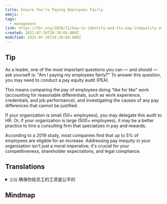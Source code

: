 ```yaml
---
title: Ensure You’re Paying Employees Fairly
emoji: 💡
tags:
  - management
link: https://hbr.org/2020/11/how-to-identify-and-fix-pay-inequality-at-your-company?utm_medium=email&utm_source=newsletter_daily&utm_campaign=mtod_notactsubs
created: 2021-07-26T20:20:04.000Z
modified: 2021-07-26T20:20:04.000Z
---
```


## Tip

As a leader, one of the most important questions you can — and should — ask yourself is: "Am I paying my employees fairly?" To answer this question, you may need to conduct a pay equity audit (PEA).

This means comparing the pay of employees doing “like for like” work (accounting for reasonable differentials, such as work experience, credentials, and job performance), and investigating the causes of any pay differences that cannot be justified.

If your organization is small (50+ employees), you may delegate this audit to HR. Or, if your organization is large (500+ employees), it may be a better practice to hire a consulting firm that specializes in pay and rewards.

According to a 2019 study, most companies find that up to 5% of employees are eligible for an increase. Addressing pay inequity in your organization isn't just a moral imperative; it's crucial for your competitiveness, shareholder expectations, and legal compliance.

## Translations

<details>
   <summary>🇨🇳 确保你给员工的工资是公平的</summary>

作为一名领导者，你可以也应该问自己的一个最重要的问题是:“我给员工的薪酬公平吗?”要回答这个问题，你可能需要进行薪酬公平审计(PEA)。

这意味着比较做“相似工作”的员工的薪酬（计算合理的差异，如工作经验、证书和工作表现），并调查任何无法证明合理的薪酬差异的原因。

如果您的组织规模较小(50 名以上员工)，您可以将审计工作委托给人力资源部门。或者，如果你的组织规模很大(500 多名员工)，聘请专门从事薪酬和奖励的咨询公司可能是一个更好的做法。

根据 2019 年的一项研究，大多数公司发现高达 5%的员工有资格获得加薪。 解决组织中的薪酬不平等问题不仅仅是道义上的当务之急，它对你的竞争力、股东期望和法律遵从也至关重要。

</details>

## Mindmap

![]()

